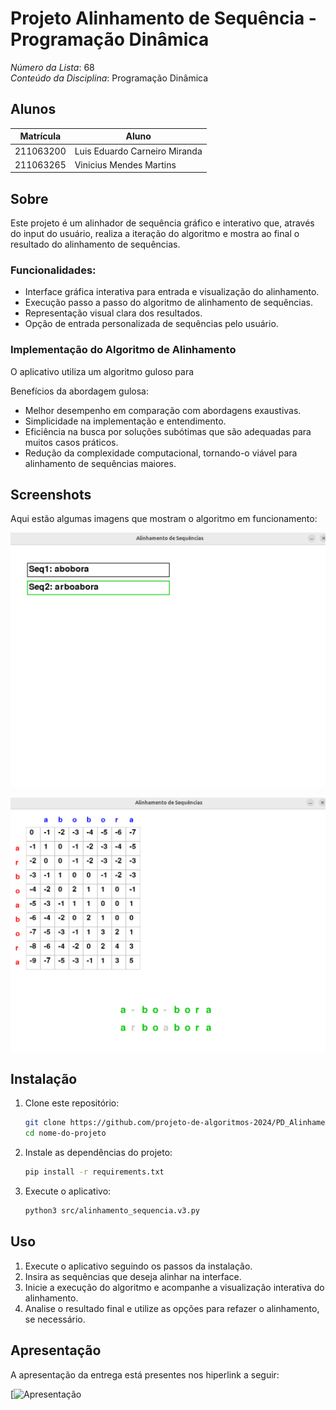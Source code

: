 # Projeto Alinhamento de Sequência - Programação Dinâmica

*Número da Lista*: 68<br>
*Conteúdo da Disciplina*: Programação Dinâmica<br>

## Alunos
| Matrícula | Aluno |
| -- | -- |
| 211063200 | Luis Eduardo Carneiro Miranda |
| 211063265 | Vinicius Mendes Martins |


## Sobre  
Este projeto é um alinhador de sequência gráfico e interativo que, através do input do usuário, realiza a iteração do algoritmo e mostra ao final o resultado do alinhamento de sequências.

### Funcionalidades:  
- Interface gráfica interativa para entrada e visualização do alinhamento.
- Execução passo a passo do algoritmo de alinhamento de sequências.
- Representação visual clara dos resultados.
- Opção de entrada personalizada de sequências pelo usuário.

### Implementação do Algoritmo de Alinhamento
O aplicativo utiliza um algoritmo guloso para 

Benefícios da abordagem gulosa:
- Melhor desempenho em comparação com abordagens exaustivas.
- Simplicidade na implementação e entendimento.
- Eficiência na busca por soluções subótimas que são adequadas para muitos casos práticos.
- Redução da complexidade computacional, tornando-o viável para alinhamento de sequências maiores.

## Screenshots
Aqui estão algumas imagens que mostram o algoritmo em funcionamento:

![pd1](pd1.png)

![pd2](pd2.png)

## Instalação  

1. Clone este repositório:  
   ```sh
   git clone https://github.com/projeto-de-algoritmos-2024/PD_Alinhamento
   cd nome-do-projeto
   ```  
2. Instale as dependências do projeto:  
   ```sh
   pip install -r requirements.txt
   ```  
3. Execute o aplicativo:  
   ```sh
   python3 src/alinhamento_sequencia.v3.py
   ```   

## Uso
1) Execute o aplicativo seguindo os passos da instalação.
2) Insira as sequências que deseja alinhar na interface.
3) Inicie a execução do algoritmo e acompanhe a visualização interativa do alinhamento.
4) Analise o resultado final e utilize as opções para refazer o alinhamento, se necessário.

## Apresentação 

A apresentação da entrega está presentes nos hiperlink a seguir:

[![Apresentação]()
